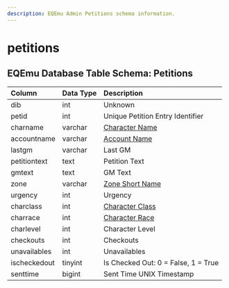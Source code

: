 ```yaml
---
description: EQEmu Admin Petitions schema information.
---
```


# petitions

## EQEmu Database Table Schema: Petitions

| Column | Data Type | Description |
| :--- | :--- | :--- |
| dib | int | Unknown |
| petid | int | Unique Petition Entry Identifier |
| charname | varchar | [Character Name](../characters/character_data.md) |
| accountname | varchar | [Account Name](../account/account.md) |
| lastgm | varchar | Last GM |
| petitiontext | text | Petition Text |
| gmtext | text | GM Text |
| zone | varchar | [Zone Short Name](https://eqemu.gitbook.io/server/categories/zones/zone-list) |
| urgency | int | Urgency |
| charclass | int | [Character Class](https://eqemu.gitbook.io/server/categories/player/class-list) |
| charrace | int | [Character Race](https://eqemu.gitbook.io/server/categories/npc/race-list) |
| charlevel | int | Character Level |
| checkouts | int | Checkouts |
| unavailables | int | Unavailables |
| ischeckedout | tinyint | Is Checked Out: 0 = False, 1 = True |
| senttime | bigint | Sent Time UNIX Timestamp |

